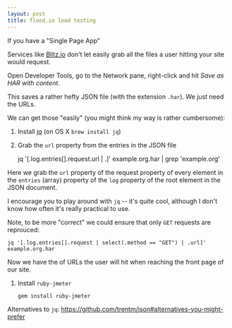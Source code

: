 ```yaml
---
layout: post
title: flood.io load testing
---
```

If you have a "Single Page App"

Services like [Blitz.io] don't let easily grab all the files a user hitting your
site would request.

Open Developer Tools, go to the Network pane, right-click and hit
_Save as HAR with content_.

This saves a rather hefty JSON file (with the extension `.har`). We just need
the URLs.

We can get those "easily" (you might think my way is rather cumbersome):

1. Install [jq] (on OS X `brew install jq`)
2. Grab the `url` property from the entries in the JSON file

    jq '[.log.entries[].request.url | .]' example.org.har | grep 'example.org'

  Here we grab the `url` property of the request property of every element in
  the `entries` (array) property of the `log` property of the root element in the
  JSON document.

  I encourage you to play around with `jq` -- it's quite cool, although I don't
  know how often it's really practical to use.

  Note, to be more "correct" we could ensure that only `GET` requests are
  reprouced:

    jq '[.log.entries[].request | select(.method == "GET") | .url]' example.org.har

<!--
  Bleeding edge maniacs (using jq version 1.5) should be able to do this:

    jq '[.log.entries[].request | select(.method == "GET") | .url | test("https?:\/\/example\.org")]' example.org.har
-->

Now we have the of URLs the user will hit when reaching the front page of our
site.

1. Install `ruby-jmeter`

       gem install ruby-jmeter


Alternatives to `jq`: <https://github.com/trentm/json#alternatives-you-might-prefer>

[Blitz.io]: https://blitz.io
[jq]: https://stedolan.github.io/jq/


<!-- Extra reference: https://flood.io/blog/39-load-testing-a-restful-api-with-ruby-jmeter -->